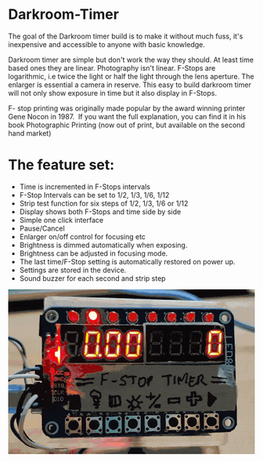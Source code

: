 # Darkroom-Timer
The goal of the Darkroom timer build is to make it without much fuss, it's inexpensive and accessible to anyone with basic knowledge.

Darkroom timer are simple but don't work the way they should. At least time based ones they are linear. Photography isn't linear. F-Stops are logarithmic, i.e twice the light or half the light through the lens aperture. The enlarger is essential a camera in reserve. This easy to build darkroom timer will not only show exposure in time but it also display in F-Stops.

F- stop printing was originally made popular by the award winning printer Gene Nocon in 1987.  If you want the full explanation, you can find it in his book Photographic Printing (now out of print, but available on the second hand market)

# The feature set:
- Time is incremented in F-Stops intervals
- F-Stop Intervals can be set to 1/2, 1/3, 1/6, 1/12
- Strip test function for six steps of 1/2, 1/3, 1/6 or 1/12
- Display shows both F-Stops and time side by side
- Simple one click interface
- Pause/Cancel
- Enlarger on/off control for focusing etc
- Brightness is dimmed automatically when exposing.
- Brightness can be adjusted in focusing mode.
- The last time/F-Stop setting is automatically restored on power up.
- Settings are stored in the device.
- Sound buzzer for each second and strip step

![Strip Test Demo.gif](Strip%20Test%20Demo.gif?raw=true&sanitize=true "Test Strip Demo")
